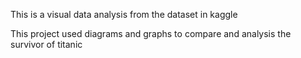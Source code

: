 This is a visual data analysis from the dataset in kaggle

This project used diagrams and graphs to compare and analysis the survivor of titanic
